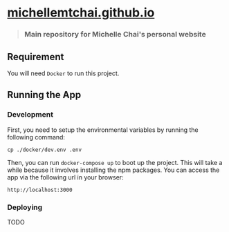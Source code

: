 # [michellemtchai.github.io](https://michellemtchai.github.io)

> ### Main repository for Michelle Chai's personal website

## Requirement

You will need `Docker` to run this project.

## Running the App

### Development

First, you need to setup the environmental variables by running the following command:

```
cp ./docker/dev.env .env
```

Then, you can run `docker-compose up` to boot up the project. This will take a while because it involves installing the npm packages. You can access the app via the following url in your browser:

```
http://localhost:3000
```

### Deploying

TODO
